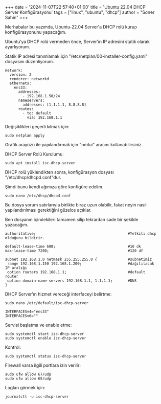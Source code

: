 +++
date = '2024-11-07T22:57:40+01:00'
title = 'Ubuntu 22.04 DHCP Server Konfigürasyonu'
tags = ["linux", "ubuntu", "dhcp"]
author = "Soner Sahin"
+++

Merhabalar bu yazımda, Ubuntu-22.04 Server'a DHCP rolü kurup konfigürasyonunu yapacağım.

Ubuntu'ya DHCP rolü vermeden önce, Server'ın IP adresini statik olarak ayarlıyorum.

Statik IP adresi tanımlamak için "/etc/netplan/00-installer-config.yaml" dosyasını düzenliyorum.

```
network:
  version: 2
  renderer: networkd
  ethernets:
    ens33:
      addresses:
        - 192.168.1.50/24
      nameservers:
        addresses: [1.1.1.1, 8.8.8.8]
      routes:
        - to: default
          via: 192.168.1.1
```

Değişiklikleri geçerli kılmak için:
```
sudo netplan apply
```

Grafik arayüzü ile yapılandırmak için "nmtui" aracını kullanabilirsiniz.

DHCP Server Rolü Kurulumu:

```
sudo apt install isc-dhcp-server
```

DHCP rolü yüklendikten sonra, konfigürasyon dosyası "/etc/dhcp/dhcpd.conf"dur.

Şimdi bunu kendi ağımıza göre konfigüre edelim.

```
sudo nano /etc/dhcp/dhcpd.conf
```

Bu dosya yorum satırlarıyla birlikte biraz uzun olabilir, fakat neyin nasıl yapılandırılması gerektiğini güzelce açıklar.

Ben dosyanın içindekileri tamamen silip tekrardan sade bir şekilde yazacağım.

```
authoritative;                                          #Yetkili dhcp olduğunu bildirir.

default-lease-time 600;                                 #10 dk
max-lease-time 7200;                                    #120 df

subnet 192.168.1.0 netmask 255.255.255.0 {              #subnetimiz
 range 192.168.1.150 192.168.1.200;                     #dağıtılacak IP aralığı
 option routers 192.168.1.1;                            #default router
 option domain-name-servers 192.168.1.1, 1.1.1.1;       #DNS
}
```

DHCP Server'ın hizmet vereceği interfaceyi belirtme:
```
sudo nano /etc/default/isc-dhcp-server

INTERFACESv4="ens33"
INTERFACESv6=""
```

Servisi başlatma ve enable etme:
```
sudo systemctl start isc-dhcp-server
sudo systemctl enable isc-dhcp-server
```

Kontrol:
```
sudo systemctl status isc-dhcp-server
```

Firewall varsa ilgili portlara izin verilir:
```
sudo ufw allow 67/udp 
sudo ufw allow 68/udp
```

Logları görmek için:
```
journalctl -u isc-dhcp-server
```


